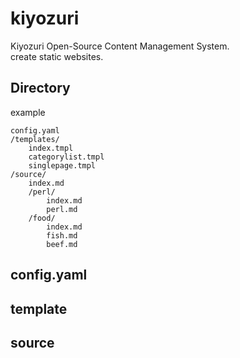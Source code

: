 # kiyozuri
Kiyozuri 
Open-Source Content Management System.  
create static websites.  

## Directory
example

    config.yaml 
    /templates/ 
        index.tmpl 
        categorylist.tmpl 
        singlepage.tmpl 
    /source/ 
        index.md 
        /perl/ 
            index.md 
            perl.md 
        /food/ 
            index.md 
            fish.md 
            beef.md 

## config.yaml
## template 
## source 
